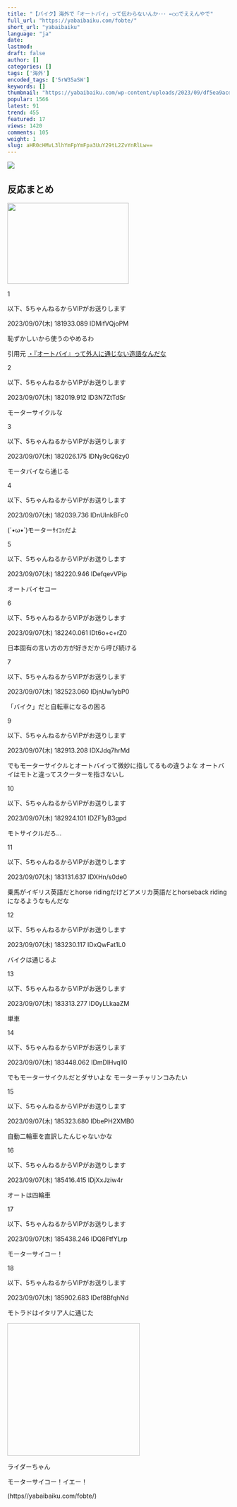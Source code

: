 ```yaml
---
title: "【バイク】海外で「オートバイ」って伝わらないんか･･･ ←○○でええんやで"
full_url: "https://yabaibaiku.com/fobte/"
short_url: "yabaibaiku"
language: "ja"
date: 
lastmod: 
draft: false
author: []
categories: []
tags: ['海外']
encoded_tags: ['5rW35aSW']
keywords: []
thumbnail: "https://yabaibaiku.com/wp-content/uploads/2023/09/df5ea9acd0e5ade8a1bafdef11e4572d.jpg"
popular: 1566
latest: 91
trend: 455
featured: 17
views: 1420
comments: 105
weight: 1
slug: aHR0cHMvL3lhYmFpYmFpa3UuY29tL2ZvYnRlLw==
---
```


![](https://yabaibaiku.com/wp-content/uploads/2023/09/df5ea9acd0e5ade8a1bafdef11e4572d.jpg)

<div><h2>反応まとめ</h2> <p><img src='https//yabaibaiku.com/wp-content/uploads/2023/09/df5ea9acd0e5ade8a1bafdef11e4572d.jpg' alt='' width='275' height='183' class='alignnone size-full wp-image-10427'></p> <p class='t_h'><p>1 <p>以下、5ちゃんねるからVIPがお送りします</p> <p> 2023/09/07(木) 181933.089 IDMifVQjoPM</p></p></p> <p class='t_b'><p> 恥ずかしいから使うのやめるわ </p></p> <p></p> <p>引用元 <a href='https//mi.5ch.net/test/read.cgi/news4vip/1694078373/' target='_blank' rel='noopener'>・『オートバイ』って外人に通じない造語なんだな </a></p> <p></p> <p class='t_h'><p>2 <p>以下、5ちゃんねるからVIPがお送りします</p> <p> 2023/09/07(木) 182019.912 ID3N7ZtTdSr</p></p></p> <p class='t_b'><p> モーターサイクルな </p></p> <p></p> <p class='t_h'><p>3 <p>以下、5ちゃんねるからVIPがお送りします</p> <p> 2023/09/07(木) 182026.175 IDNy9cQ6zy0</p></p></p> <p class='t_b'><p> モータバイなら通じる </p></p> <p></p> <p class='t_h'><p>4 <p>以下、5ちゃんねるからVIPがお送りします</p> <p> 2023/09/07(木) 182039.736 IDnUlnkBFc0</p></p></p> <p class='t_b'><p> (´•ω•`)モーターｻｲｺｩだよ </p></p> <p></p> <p class='t_h'><p>5 <p>以下、5ちゃんねるからVIPがお送りします</p> <p> 2023/09/07(木) 182220.946 IDefqevVPip</p></p></p> <p class='t_b'><p> オートバイセコー </p></p> <p></p> <p class='t_h'><p>6 <p>以下、5ちゃんねるからVIPがお送りします</p> <p> 2023/09/07(木) 182240.061 IDt6o+c+rZ0</p></p></p> <p class='t_b'><p> 日本固有の言い方の方が好きだから呼び続ける </p></p> <p></p> <p class='t_h'><p>7 <p>以下、5ちゃんねるからVIPがお送りします</p> <p> 2023/09/07(木) 182523.060 IDjnUw1ybP0</p></p></p> <p class='t_b'><p> 「バイク」だと自転車になるの困る </p></p> <p></p> <p class='t_h'><p>9 <p>以下、5ちゃんねるからVIPがお送りします</p> <p> 2023/09/07(木) 182913.208 IDXJdq7hrMd</p></p></p> <p class='t_b'><p> でもモーターサイクルとオートバイって微妙に指してるもの違うよな オートバイはモトと違ってスクーターを指さないし </p></p> <p></p> <p class='t_h'><p>10 <p>以下、5ちゃんねるからVIPがお送りします</p> <p> 2023/09/07(木) 182924.101 IDZF1yB3gpd</p></p></p> <p class='t_b'><p> モトサイクルだろ… </p></p> <p></p> <p class='t_h'><p>11 <p>以下、5ちゃんねるからVIPがお送りします</p> <p> 2023/09/07(木) 183131.637 IDXHn/s0de0</p></p></p> <p class='t_b'><p> 乗馬がイギリス英語だとhorse ridingだけどアメリカ英語だとhorseback ridingになるようなもんだな </p></p> <p></p> <p class='t_h'><p>12 <p>以下、5ちゃんねるからVIPがお送りします</p> <p> 2023/09/07(木) 183230.117 IDxQwFat1L0</p></p></p> <p class='t_b'><p> バイクは通じるよ </p></p> <p></p> <p class='t_h'><p>13 <p>以下、5ちゃんねるからVIPがお送りします</p> <p> 2023/09/07(木) 183313.277 ID0yLLkaaZM</p></p></p> <p class='t_b'><p> 単車 </p></p> <p></p> <p class='t_h'><p>14 <p>以下、5ちゃんねるからVIPがお送りします</p> <p> 2023/09/07(木) 183448.062 IDmDlHvqll0</p></p></p> <p class='t_b'><p> でもモーターサイクルだとダサいよな モーターチャリンコみたい </p></p> <p></p> <p class='t_h'><p>15 <p>以下、5ちゃんねるからVIPがお送りします</p> <p> 2023/09/07(木) 185323.680 IDbePH2XMB0</p></p></p> <p class='t_b'><p> 自動二輪車を直訳したんじゃないかな </p></p> <p></p> <p class='t_h'><p>16 <p>以下、5ちゃんねるからVIPがお送りします</p> <p> 2023/09/07(木) 185416.415 IDjXxJziw4r</p></p></p> <p class='t_b'><p> オートは四輪車 </p></p> <p></p> <p class='t_h'><p>17 <p>以下、5ちゃんねるからVIPがお送りします</p> <p> 2023/09/07(木) 185438.246 IDQ8FtfYLrp</p></p></p> <p class='t_b'><p> モーターサイコー！ </p></p> <p></p> <p class='t_h'><p>18 <p>以下、5ちゃんねるからVIPがお送りします</p> <p> 2023/09/07(木) 185902.683 IDef8BfqhNd</p></p></p> <p class='t_b'><p> モトラドはイタリア人に通じた </p></p> <p></p> <img alt='' width='300' height='300' class='alignnone size-medium wp-image-14678 lazyload'> <p class='name'>ライダーちゃん</p> <p class='text sc_balloon left white'> モーターサイコー！イエー！ </p> <p id='6988fb4f07891dee84f4e622e9ff372e'> </p></div>

(https//yabaibaiku.com/fobte/)
